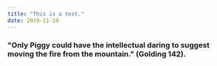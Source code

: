 ```yaml
---
title: "This is a test."
date: 2019-11-19
---
```


### "Only Piggy could have the intellectual daring to suggest moving the fire from the mountain." (Golding 142).
